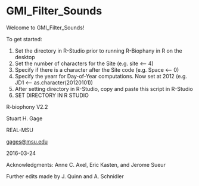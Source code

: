 # GMI_Filter_Sounds

Welcome to GMI_Filter_Sounds!

To get started:
1. Set the directory in R-Studio prior to running R-Biophany in R on the desktop
2. Set the number of characters for the Site (e.g. site <-- 4)
3. Specify if there is a character after the Site code (e.g. Space <-- 0)
4. Specify the yearr for Day-of-Year computations. Now set at 2012 (e.g. JD1 <-- as.character(20120101))
5. After setting directory in R-Studio, copy and paste this script in R-Studio
6. SET DIRECTORY IN R STUDIO

R-biophony V2.2

Stuart H. Gage

REAL-MSU

gages@msu.edu

2016-03-24


Acknowledgments: Anne C. Axel, Eric Kasten, and Jerome Sueur

Further edits made by J. Quinn and A. Schnidler
